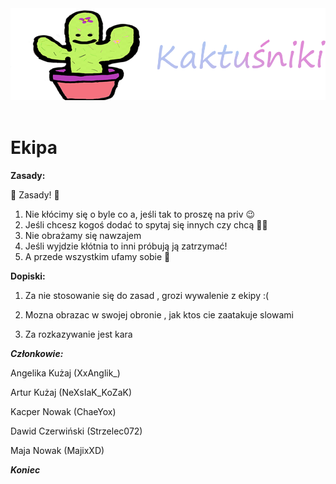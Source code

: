 <div align=center>
    <!-- ./logo/Logo_Kaktusniki.png -->
    <img src="./logo/Logo_Kaktusniki.png" width="512">
    <br /><br />
</div>

# Ekipa
**Zasady:**

🍧 Zasady! 🍧
1. Nie kłócimy się o byle co a, jeśli tak to proszę na priv 😉
2. Jeśli chcesz kogoś dodać to spytaj się innych czy chcą 👍🏻
3. Nie obrażamy się nawzajem
4. Jeśli wyjdzie kłótnia to inni próbują ją zatrzymać!
5. A przede wszystkim ufamy sobie 🖤

**Dopiski:**

1. Za nie stosowanie się do zasad , grozi wywalenie z ekipy :(

2. Mozna obrazac w swojej obronie , jak ktos cie zaatakuje slowami

3. Za rozkazywanie jest kara 





***Członkowie:***

Angelika Kużaj (XxAnglik_)

Artur Kużaj (NeXsIaK_KoZaK)

Kacper Nowak (ChaeYox)

Dawid Czerwiński (Strzelec072)

Maja Nowak (MajixXD)


***Koniec***

